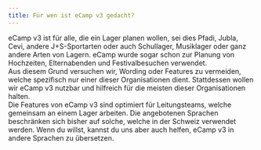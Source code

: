 ```yaml
---
title: Für wen ist eCamp v3 gedacht?
---
```


eCamp v3 ist für alle, die ein Lager planen wollen, sei dies Pfadi, Jubla, Cevi, andere J+S-Sportarten oder auch Schullager, Musiklager oder ganz andere Arten von Lagern. eCamp wurde sogar schon zur Planung von Hochzeiten, Elternabenden und Festivalbesuchen verwendet.<br/>
Aus diesem Grund versuchen wir, Wording oder Features zu vermeiden, welche spezifisch nur einer dieser Organisationen dient. Stattdessen wollen wir eCamp v3 nutzbar und hilfreich für die meisten dieser Organisationen halten.<br/>
Die Features von eCamp v3 sind optimiert für Leitungsteams, welche gemeinsam an einem Lager arbeiten. Die angebotenen Sprachen beschränken sich bisher auf solche, welche in der Schweiz verwendet werden. Wenn du willst, kannst du uns aber auch helfen, eCamp v3 in andere Sprachen zu übersetzen.
